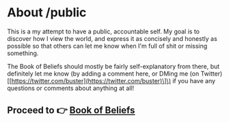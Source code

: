 # About /public

This is a my attempt to have a public, accountable self. My goal is to discover how I view the world, and express it as concisely and honestly as possible so that others can let me know when I'm full of shit or missing something.

The Book of Beliefs should mostly be fairly self-explanatory from there, but definitely let me know \(by adding a comment here, or DMing me \(on Twitter\)\[[https://twitter.com/buster](https://twitter.com/buster)\]\) if you have any questions or comments about anything at all!

## Proceed to 👉 [Book of Beliefs](https://buster.gitbooks.io/public/book-of-beliefs.html)



